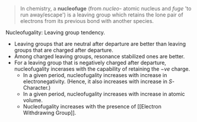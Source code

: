 > In chemistry, a **nucleofuge** (from _nucleo-_ atomic nucleus and _fuge_ 'to run away/escape') is a leaving group which retains the lone pair of electrons from its previous bond with another species. 

Nucleofugality: Leaving group tendency.

- Leaving groups that are neutral after departure are better than leaving groups that are charged after departure.
- Among charged leaving groups, resonance stabilized ones are better.
- For a leaving group that is negatively charged after departure, nucleofugality incerases with the capability of retaining the $-ve$ charge.
	- In a given period, nucleofugality increases with increase in electronegativity. (Hence, it also increases with increase in $S$-Character.)
	- In a given period, nucleofugality increases with increase in atomic volume.
	- Nucleofugality increases with the presence of [[Electron Withdrawing Group]].

